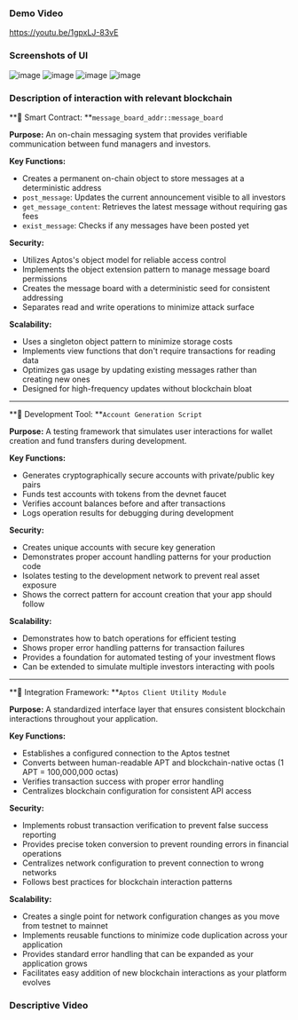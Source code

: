 ### Demo Video 
https://youtu.be/1gpxLJ-83vE

### Screenshots of UI
![image](https://github.com/user-attachments/assets/6a217c61-2dc1-4ca3-8bb8-b815a1916fd5)
![image](https://github.com/user-attachments/assets/4252da85-b905-47ff-818e-7dc6f935eca5)
![image](https://github.com/user-attachments/assets/9236d22b-9254-4200-95aa-59395bcd57e6)
![image](https://github.com/user-attachments/assets/f283cce7-f12c-46f9-a646-399af3abe8c9)

### Description of interaction with relevant blockchain 

**🔄 Smart Contract: **`message_board_addr::message_board`

**Purpose:**
An on-chain messaging system that provides verifiable communication between fund managers and investors.

**Key Functions:**
- Creates a permanent on-chain object to store messages at a deterministic address
- `post_message`: Updates the current announcement visible to all investors
- `get_message_content`: Retrieves the latest message without requiring gas fees
- `exist_message`: Checks if any messages have been posted yet

**Security:**
- Utilizes Aptos's object model for reliable access control
- Implements the object extension pattern to manage message board permissions
- Creates the message board with a deterministic seed for consistent addressing
- Separates read and write operations to minimize attack surface

**Scalability:**
- Uses a singleton object pattern to minimize storage costs
- Implements view functions that don't require transactions for reading data
- Optimizes gas usage by updating existing messages rather than creating new ones
- Designed for high-frequency updates without blockchain bloat

---

**💼 Development Tool: **`Account Generation Script`

**Purpose:**
A testing framework that simulates user interactions for wallet creation and fund transfers during development.

**Key Functions:**
- Generates cryptographically secure accounts with private/public key pairs
- Funds test accounts with tokens from the devnet faucet
- Verifies account balances before and after transactions
- Logs operation results for debugging during development

**Security:**
- Creates unique accounts with secure key generation
- Demonstrates proper account handling patterns for your production code
- Isolates testing to the development network to prevent real asset exposure
- Shows the correct pattern for account creation that your app should follow

**Scalability:**
- Demonstrates how to batch operations for efficient testing
- Shows proper error handling patterns for transaction failures
- Provides a foundation for automated testing of your investment flows
- Can be extended to simulate multiple investors interacting with pools

---

**🔌 Integration Framework: **`Aptos Client Utility Module`

**Purpose:**
A standardized interface layer that ensures consistent blockchain interactions throughout your application.

**Key Functions:**
- Establishes a configured connection to the Aptos testnet
- Converts between human-readable APT and blockchain-native octas (1 APT = 100,000,000 octas)
- Verifies transaction success with proper error handling
- Centralizes blockchain configuration for consistent API access

**Security:**
- Implements robust transaction verification to prevent false success reporting
- Provides precise token conversion to prevent rounding errors in financial operations
- Centralizes network configuration to prevent connection to wrong networks
- Follows best practices for blockchain interaction patterns

**Scalability:**
- Creates a single point for network configuration changes as you move from testnet to mainnet
- Implements reusable functions to minimize code duplication across your application
- Provides standard error handling that can be expanded as your application grows
- Facilitates easy addition of new blockchain interactions as your platform evolves

### Descriptive Video
